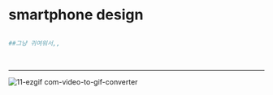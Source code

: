 <h1>smartphone design</h1>

```bash

##그냥 귀여워서,,

```

<br/>

---

![11-ezgif com-video-to-gif-converter](https://github.com/user-attachments/assets/a863fb21-bbea-426b-aa29-b92196320647)
